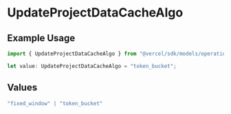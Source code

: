 # UpdateProjectDataCacheAlgo

## Example Usage

```typescript
import { UpdateProjectDataCacheAlgo } from "@vercel/sdk/models/operations/updateprojectdatacache.js";

let value: UpdateProjectDataCacheAlgo = "token_bucket";
```

## Values

```typescript
"fixed_window" | "token_bucket"
```